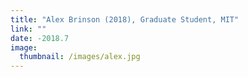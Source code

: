 ```yaml
---
title: "Alex Brinson (2018), Graduate Student, MIT"
link: ""
date: -2018.7
image: 
  thumbnail: /images/alex.jpg
---
```


